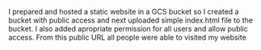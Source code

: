 I prepared and hosted a static website in a GCS bucket so I created a bucket with public access and next uploaded simple index.html file to the bucket.
I also added apropriate permission for all users and allow public access.
From this public URL all people were able to visited my website